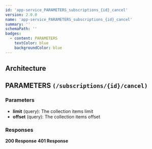 ```yaml
---
id: 'app-service_PARAMETERS_subscriptions_{id}_cancel'
version: 2.0.0
name: 'app-service_PARAMETERS_subscriptions_{id}_cancel'
summary: ''
schemaPath: ''
badges:
  - content: PARAMETERS
    textColor: blue
    backgroundColor: blue
---
```

## Architecture
<NodeGraph />



## PARAMETERS `(/subscriptions/{id}/cancel)`

### Parameters
- **limit** (query): The collection items limit
- **offset** (query): The collection items offset




### Responses
**200 Response**
<SchemaViewer file="response-200.json" maxHeight="500" id="response-200" />
      **401 Response**
<SchemaViewer file="response-401.json" maxHeight="500" id="response-401" />
